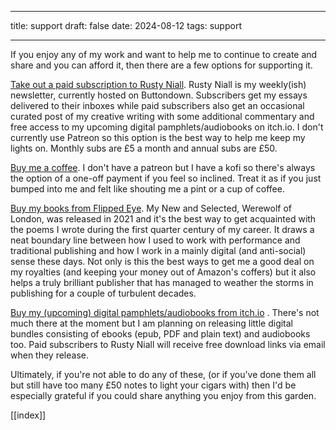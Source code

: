 
---
title: support
draft: false
date: 2024-08-12
tags: support 

---
If you enjoy any of my work and want to help me to continue to create and share and you can afford it, then there are a few options for supporting it.

[Take out a paid subscription to Rusty Niall](https://buttondown.com/niall). Rusty Niall is my weekly(ish) newsletter, currently hosted on Buttondown. Subscribers get my essays delivered to their inboxes while paid subscribers also get an occasional curated post of my creative writing with some additional commentary and free access to my upcoming digital pamphlets/audiobooks on itch.io. I don't currently use Patreon so this option is the best way to help me keep my lights on. Monthly subs are £5 a month and annual subs are £50.

[Buy me a coffee](https://ko-fi.com/niallosullivan). I don't have a patreon but I have a kofi so there's always the option of a one-off payment if you feel so inclined. Treat it as if you just bumped into me and felt like shouting me a pint or a cup of coffee.

[Buy my books from Flipped Eye](https://flippedeye.net/product/werewolf-of-london/). My New and Selected, Werewolf of London, was released in 2021 and it's the best way to get acquainted with the poems I wrote during the first quarter century of my career. It draws a neat boundary line between how I used to work with performance and traditional publishing and how I work in a mainly digital (and anti-social) sense these days. Not only is this the best ways to get me a good deal on my royalties (and keeping your money out of Amazon's coffers) but  it also helps a truly brilliant publisher that has managed to weather the storms in publishing for a couple of turbulent decades.

[Buy my (upcoming) digital pamphlets/audiobooks from itch.io](https://rustyniall.itch.io/) . There's not much there at the moment but I am planning on releasing little digital bundles consisting of ebooks (epub, PDF and plain text) and audiobooks too. Paid subscribers to Rusty Niall will receive free download links via email when they release.

Ultimately, if you're not able to do any of these, (or if you've done them all but still have too many £50 notes to light your cigars with) then I'd be especially grateful if you could share anything you enjoy from this garden. 

[[index]]



